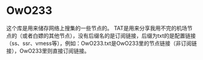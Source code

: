 # OwO233
这个库是用来储存网络上搜集的一些节点的。
TAT是用来分享我用不完的机场节点的（或者白嫖的其他节点），没有后缀名的是订阅链接，后缀为txt的是配置链接（ss、ssr、vmess等），例如：OwO233.txt是OwO233里的节点链接（非订阅链接），OwO233里则直接订阅链接。
